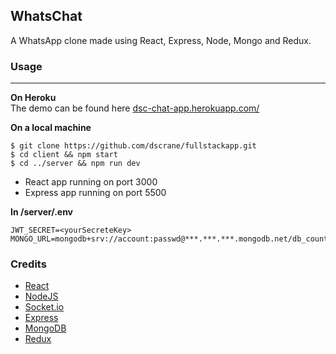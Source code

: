 ## WhatsChat
A WhatsApp clone made using React, Express, Node, Mongo and Redux. 

### Usage
***
**On Heroku**  
The demo can be found here [dsc-chat-app.herokuapp.com/]()

**On a local machine**  
```shell  
$ git clone https://github.com/dscrane/fullstackapp.git
$ cd client && npm start
$ cd ../server && npm run dev
```
- React app running on port 3000  
- Express app running on port 5500

**In /server/.env** 
```shell
JWT_SECRET=<yourSecreteKey>
MONGO_URL=mongodb+srv://account:passwd@***.***.***.mongodb.net/db_count
```

### Credits
- [React](reactjs.org/)
- [NodeJS](nodejs.dev/)
- [Socket.io](socket.io/)
- [Express](expressjs.com)
- [MongoDB](www.mongodb.com)
- [Redux](redux.js.org)
